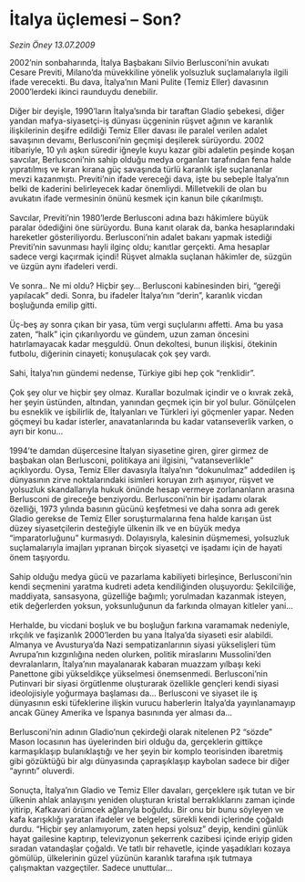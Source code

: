 # İtalya üçlemesi – Son?

*Sezin Öney 13.07.2009*

<div class="taraf_structure_2col_1zq">
<div class="margen_n">



 <p>2002’nin sonbaharında, İtalya Başbakanı Silvio Berlusconi’nin avukatı Cesare Previti, Milano’da müvekkiline yönelik yolsuzluk suçlamalarıyla ilgili ifade verecekti. Bu dava, İtalya’nın Mani Pulite (Temiz Eller) davasının 2000’lerdeki ikinci raunduydu denebilir. <br/><br/>Diğer bir deyişle, 1990’ların İtalya’sında bir taraftan Gladio şebekesi, diğer yandan mafya-siyasetçi-iş dünyası üçgeninin rüşvet ağının ve karanlık ilişkilerinin deşifre edildiği Temiz Eller davası ile paralel verilen adalet savaşının devamı, Berlusconi’nin geçmişi deşilerek sürüyordu. 2002 itibariyle, 10 yılı aşkın süredir iğneyle kuyu kazar gibi adaletin peşinde koşan savcılar, Berlusconi’nin sahip olduğu medya organları tarafından fena halde yıpratılmış ve kıran kırana güç savaşında türlü karanlık işle suçlananlar mevzi kazanmıştı. Previti’nin ifade vereceği dava, işte bu sebeple İtalya’nın belki de kaderini belirleyecek kadar önemliydi. Milletvekili de olan bu avukatın ifade vermesinin önünü kesmek için kanun bile çıkarılmıştı. <br/><br/>Savcılar, Previti’nin 1980’lerde Berlusconi adına bazı hâkimlere büyük paralar ödediğini öne sürüyordu. Buna kanıt olarak da, banka hesaplarındaki hareketler gösteriliyordu. Berlusconi’nin adalet bakanı yapmak istediği Previti’nin savunması hayli ilginç oldu; kanıtlar gerçekti. Ama hesaplar sadece vergi kaçırmak içindi! Rüşvet almakla suçlanan hâkimler de, süzgün ve üzgün aynı ifadeleri verdi. <br/><br/>Ve sonra.. Ne mi oldu? Hiçbir şey... Berlusconi kabinesinden biri, “gereği yapılacak” dedi. Sonra, bu ifadeler İtalya’nın “derin”, karanlık vicdan boşluğunda emilip gitti. <br/><br/>Üç-beş ay sonra çıkan bir yasa, tüm vergi suçlularını affetti. Ama bu yasa zaten, “halk” için çıkarılıyordu ve gündem, uzun zaman öncesini hatırlamayacak kadar meşguldü. Onun dekoltesi, bunun ilişkisi, ötekinin futbolu, diğerinin cinayeti; konuşulacak çok şey vardı. <br/><br/>Sahi, İtalya’nın gündemi nedense, Türkiye gibi hep çok “renklidir”. <br/><br/>Çok şey olur ve hiçbir şey olmaz. Kurallar bozulmak içindir ve o kıvrak zekâ, her şeyin üstünden, altından, yanından geçmek için bir yol bulur. Gönülçelen bu esneklik ve işbilirlik de, İtalyanları ve Türkleri iyi göçmenler yapar. Neden göçmeyi bu kadar isterler, anavatanlarında bu kadar vatanseverlik varken, o ayrı bir konu... <br/><br/>1994’te damdan düşercesine İtalyan siyasetine giren, girer girmez de başbakan olan Berlusconi, politikaya ani ilgisini, “vatanseverlikle” açıklıyordu. Oysa, Temiz Eller davasıyla İtalya’nın “dokunulmaz” addedilen iş dünyasının zirve noktalarındaki isimleri koruyan zırh aşınıyor, rüşvet ve yolsuzluk skandallarıyla hukuk önünde hesap vermeye zorlananların arasına Berlusconi de gireceğe benziyordu. Berlusconi’nin bir işadamı olarak özelliği, 1973 yılında basının gücünü keşfetmesi ve daha sonra adı gerek Gladio gerekse de Temiz Eller soruşturmalarına fena halde karışan üst düzey siyasetçilerin desteğiyle ülkenin ilk ve en büyük medya “imparatorluğunu” kurmasıydı. Dolayısıyla, kalesinin düşmemesi, yolsuzluk suçlamalarıyla imajları yıpranan birçok siyasetçi ve işadamı için de hayati önem taşıyordu. <br/><br/>Sahip olduğu medya gücü ve pazarlama kabiliyeti birleşince, Berlusconi’nin kendi seçmenini yaratma kudreti adeta kendiliğinden oluşuyordu: Şekilciliğe, maddiyata, sansasyona, güzelliğe bağımlı; yorulmadan kazanmak isteyen, etik değerlerden yoksun, yoksunluğunun da farkında olmayan kitleler yani... <br/><br/>Herhalde, bu vicdani boşluk ve bu boşluğun farkına varamamak nedeniyle, ırkçılık ve faşizanlık 2000’lerden bu yana İtalya’da siyaseti esir alabildi. Almanya ve Avusturya’da Nazi sempatizanlarının siyasi yükselişleri tüm Avrupa’nın kızgınlığına neden olurken, politik miraslarını Mussolini’den devralanların, İtalya’nın mayalanarak kabaran muazzam yılbaşı keki Panettone gibi yükseldikçe yükselmesi önemsenmedi. Berlusconi’nin Putinvari bir siyasi örgütlenme oluşturarak özellikle gençleri kendi siyasi ideolojisiyle yoğurmaya başlaması da... Berlusconi ve siyaset ile iş dünyasının eski tüfeklerine ilişkin vurucu haberlerin İtalya’da yayınlanamayıp ancak Güney Amerika ve İspanya basınında yer alması da... <br/><br/>Berlusconi’nin adının Gladio’nun çekirdeği olarak nitelenen P2 “sözde” Mason locasının has üyelerinden biri olduğu da, gerçeklerin gittikçe karmaşıklaşıp bulanıklaştığı ve her şeyin bir komplo teorisinden ibaretmiş gibi gözüktüğü bir algı dünyasında çapraşıklaşıp kaybolan sadece bir diğer “ayrıntı” oluverdi. <br/><br/>Sonuçta, İtalya’nın Gladio ve Temiz Eller davaları, gerçeklere ışık tutan ve bir ülkenin ahlak anlayışını yeniden oluşturan kristal berraklıklarını zaman içinde yitirip, Kafkavari örümcek ağlarıyla boğuldu. Bir onu bir bunu söyleyen ve kafa karışıklığı yaratan ifadeler ve belgeler, sürekli kendi içlerinde çoğaldı durdu. “Hiçbir şey anlamıyorum, zaten hepsi yolsuz” deyip, kendini günlük hayat gailesine kaptırıp, televizyonun şekerrenk cazibesi içinde eriyip giden sıradan vatandaşlar çoğaldı. Ve tatlı bir rehavetle, içinde yaşadıkları kozaya gömülüp, ülkelerinin güzel yüzünün karanlık tarafına ışık tutmaya çalışmaktan vazgeçtiler. Sadece unuttular...</p>
<br/>
<br/>
<br/>



<br/>


<div id="taraf_not">
</div>

</div>


</div>
